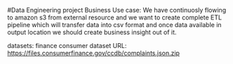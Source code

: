 #Data Engineering project
Business Use case:
We have continuosly flowing to amazon s3 from external resource and we want to create complete ETL pipeline which will transfer data into csv format and once data available in output location we should create business insight out of it.

datasets: finance consumer dataset
URL: https://files.consumerfinance.gov/ccdb/complaints.json.zip
